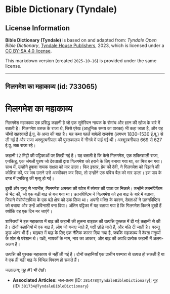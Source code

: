 # Bible Dictionary (Tyndale)

## License Information

**Bible Dictionary (Tyndale)** is based on and adapted from: _Tyndale Open Bible Dictionary_, [Tyndale House Publishers](https://tyndaleopenresources.com/), 2023, which is licensed under a [CC BY-SA 4.0 license](https://creativecommons.org/licenses/by-sa/4.0/legalcode.en).

This markdown version (created `2025-10-16`) is provided under the same license.



--------------------------------

## गिलगमेश का महाकाव्य (id: 733065)

गिलगमेश का महाकाव्य
===================

गिलगमेश महाकाव्य एक प्रसिद्ध कहानी है जो एक सुमेरियन नायक के रोमांच और ज्ञान की खोज के बारे में बताती है। गिलगमेश उरुक के राजा थे, जिसे एरेख (आधुनिक समय का वारका) भी कहा जाता है, और यह चौथी सहस्राब्दी ई.पू. के अन्त की बात है। यह कथा पहले बाबेली राजवंश (लगभग 1830–1530 ई.पू.) से ली गई है और राजा अश्शूरबनीपाल की पुस्तकालय में नीनवे में पाई गई थी। अश्शूरबनीपाल 669 से 627 ई.पू. तक राजा रहे। 

कहानी 12 मिट्टी की पट्टिकाओं पर लिखी गई है। यह बताती है कि कैसे गिलगमेश, एक शक्तिशाली राजा, एनकिडु, एक जंगली पुरुष जो देवताओं द्वारा गिलगमेश को हराने के लिए बनाया गया था, का मित्र बन गया। साथ में, उन्होंने हुवावा नामक राक्षस को मार डाला। फिर इश्तर, प्रेम की देवी, ने गिलगमेश को रिझाने की कोशिश की, पर जब उसने उसे अस्वीकार कर दिया, तो उन्होंने एक पवित्र बैल को मार डाला। इस पाप के दण्ड में एनकिडु की मृत्यु हो गई।

दुखी और मृत्यु से भयभीत, गिलगमेश अमरता की खोज में संसार की यात्रा पर निकले। उन्होंने उतनपिष्टिम से भेंट की, जो एक बड़ी बाढ़ से बच गया था। उतनपिष्टिम ने गिलगमेश को इस बाढ़ के बारे में बताया, जिसने मेसोपोटामिया के एक बड़े क्षेत्र को ढक लिया था। अपनी भक्ति के कारण, देवताओं ने उतनपिष्टिम को बचाया और उन्हें अविनाशी बना दिया। अंतिम पट्टिका में यह बताया गया है कि गिलगमेश कितने दुखी हैं क्योंकि वह एक दिन मर जाएंगे।

शास्त्रियों ने इस महाकाव्य में बाढ़ की कहानी की तुलना बाइबल की उत्पत्ति पुस्तक में दी गई कहानी से की है। दोनों कहानियों में एक बाढ़ है, लोग जो बचाए जाते हैं, पक्षी छोड़े जाते हैं, और बलि दी जाती है। परन्तु कुछ अंतर भी हैं। बाइबल में बाढ़ के लिए एक नैतिक कारण दिया गया है, जबकि महाकाव्य में देवता मनुष्यों के शोर से परेशान थे। पक्षी, नायकों के नाम, नाव का आकार, और बाढ़ की अवधि प्रत्येक कहानी में अलग\-अलग हैं।

उत्पत्ति की पुस्तक महाकाव्य से नहीं ली गई है। दोनों कहानियाँ एक प्राचीन परम्परा से उत्पन्न हो सकती हैं या वे एक ही बड़ी बाढ़ के विभिन्न विवरण हो सकते हैं।

जलप्रलय; नूह \#1 *भी देखें*। 

* **Associated Articles:** जल-प्रलय  (ID: `381478@TyndaleBibleDictionary`); नूह (ID: `381734@TyndaleBibleDictionary`)


